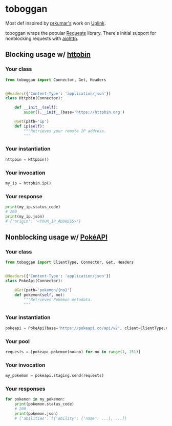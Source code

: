 # toboggan

Most def inspired by [prkumar's](https://github.com/prkumar) work on [Uplink](https://github.com/prkumar/uplink).

toboggan wraps the popular [Requests](https://github.com/psf/requests) library.  There's initial support for nonblocking requests with [aiohttp](https://github.com/aio-libs/aiohttp).

## Blocking usage w/ [httpbin](https://github.com/postmanlabs/httpbin)

### Your class

``` python
from toboggan import Connector, Get, Headers


@Headers({'Content-Type': 'application/json'})
class Httpbin(Connector):

	def __init__(self):
		super().__init__(base='https://httpbin.org')

	@Get(path='ip')
	def ip(self):
		"""Retrieves your remote IP address.
		"""
```

### Your instantiation

``` python
httpbin = Httpbin()
```

### Your invocation

``` python
my_ip = httpbin.ip()
```

### Your response

``` python
print(my_ip.status_code)
# 200
print(my_ip.json)
# {'origin': '<YOUR_IP_ADDRESS>'}
```

## Nonblocking usage w/ [PokéAPI](https://pokeapi.co/)

### Your class

``` python
from toboggan import ClientType, Connector, Get, Headers


@Headers({'Content-Type': 'application/json'})
class PokeApi(Connector):

	@Get(path='pokemon/{no}')
	def pokemon(self, no):
		"""Retrieves Pokémon metadata.
		"""
```

### Your instantiation

``` python
pokeapi = PokeApi(base='https://pokeapi.co/api/v2', client=ClientType.nonblock)
```

### Your pool

``` python
requests = [pokeapi.pokemon(no=no) for no in range(1, 151)]
```

### Your invocation

``` python
my_pokemon = pokeapi.staging.send(requests)
```

### Your responses

``` python
for pokemon in my_pokemon:
	print(pokemon.status_code)
	# 200
	print(pokemon.json)
	# {'abilities': [{'ability': {'name': ...}, ...]}
```